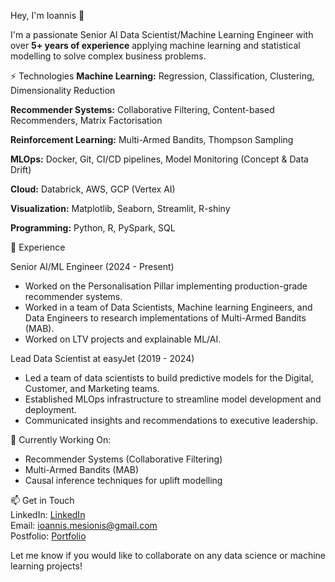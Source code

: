 Hey, I'm Ioannis 👋

I'm a passionate Senior AI Data Scientist/Machine Learning Engineer with over **5+ years of experience** applying machine learning and statistical modelling to solve complex business problems.

⚡️ Technologies
**Machine Learning:** Regression, Classification, Clustering, Dimensionality Reduction

**Recommender Systems:** Collaborative Filtering, Content-based Recommenders, Matrix Factorisation

**Reinforcement Learning:** Multi-Armed Bandits, Thompson Sampling

**MLOps:** Docker, Git, CI/CD pipelines, Model Monitoring (Concept & Data Drift)

**Cloud:** Databrick, AWS, GCP (Vertex AI)

**Visualization:** Matplotlib, Seaborn, Streamlit, R-shiny

**Programming:** Python, R, PySpark, SQL

💼 Experience

Senior AI/ML Engineer (2024 - Present)

- Worked on the Personalisation Pillar implementing production-grade recommender systems.
- Worked in a team of Data Scientists, Machine learning Engineers, and Data Engineers to research implementations of Multi-Armed Bandits (MAB).
- Worked on LTV projects and explainable ML/AI.


Lead Data Scientist at easyJet (2019 - 2024)

- Led a team of data scientists to build predictive models for the Digital, Customer, and Marketing teams.
- Established MLOps infrastructure to streamline model development and deployment.
- Communicated insights and recommendations to executive leadership.

🔭 Currently Working On:
- Recommender Systems (Collaborative Filtering)
- Multi-Armed Bandits (MAB)
- Causal inference techniques for uplift modelling

📫 Get in Touch <br>
LinkedIn: [LinkedIn](https://www.linkedin.com/in/ioannis-mesionis/) <br>
Email: ioannis.mesionis@gmail.com <br>
Postfolio: [Portfolio](https://ioannismesionis.github.io/) <br>

Let me know if you would like to collaborate on any data science or machine learning projects!
 
<!---
ioannismesionis/ioannismesionis is a ✨ special ✨ repository because its `README.md` (this file) appears on your GitHub profile.
You can click the Preview link to take a look at your changes.
--->

